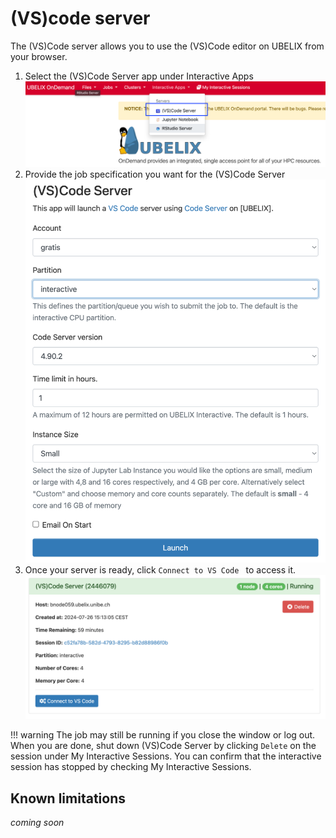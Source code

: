 # (VS)code server

The (VS)Code server allows you to use the (VS)Code editor on UBELIX from your
browser.

1. Select the (VS)Code Server app under Interactive Apps
   ![ood codeserver](img/ood-codeserver.png)
2. Provide the job specification you want for the (VS)Code Server
   ![form-codeserver](img/form-codeserver.png)
3. Once your server is ready, click `Connect to VS Code ` to access it.
   ![connect-codeserver](img/connect-codeserver.png)

!!! warning
    The job may still be running if you close the window or log out. When you are done, shut down (VS)Code Server by clicking `Delete` on the session under My Interactive Sessions. You can confirm that the interactive session has stopped by checking My Interactive Sessions.

## Known limitations

*coming soon*
